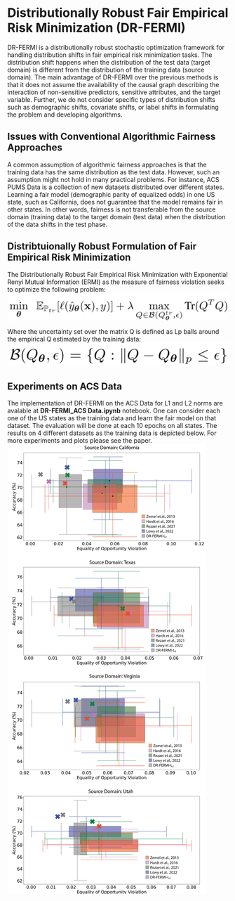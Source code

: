 # Distributionally Robust Fair Empirical Risk Minimization (DR-FERMI)
DR-FERMI is a distributionally robust stochastic optimization framework for handling distribution shifts in fair empirical risk minimization tasks. The distribution shift happens when the distribution of the test data (target domain) is different from the distribution of the training data (source domain). The main advantage of DR-FERMI over the previous methods is that it does not assume the availability of the causal graph describing the interaction of non-sensitive predictors, sensitive attributes, and the target variable. Further, we do not consider specific types of distribution shifts such as demographic shifts, covariate shifts, or label shifts in formulating the problem and developing algorithms.

## Issues with Conventional Algorithmic Fairness Approaches 
A common assumption of algorithmic fairness approaches is that the training data has the same distribution as the test data. However, such an assumption might not hold in many practical problems. For instance, ACS PUMS Data is a collection of new datasets distributed over different states. Learning a fair model (demographic parity of equalized odds) in one US state, such as California, does not guarantee that the model remains fair in other states. In other words, fairness is not transferable from the source domain (training data) to the target domain (test data) when the distribution of the data shifts in the test phase. 

## Distribtuionally Robust Formulation of Fair Empirical Risk Minimization
The Distributionally Robust Fair Empirical Risk Minimization with Exponential Renyi Mutual Information (ERMI) as the measure of fairness violation seeks to optimize the following problem:
![alt text](https://github.com/optimization-for-data-driven-science/DR-FERMI/blob/main/DR_FERMI.png)

Where the uncertainty set over the matrix Q is defined as Lp balls around the empirical Q estimated by the training data:
![alt text](https://github.com/optimization-for-data-driven-science/DR-FERMI/blob/main/USet.png)

## Experiments on ACS Data
The implementation of DR-FERMI on the ACS Data for L1 and L2 norms are avalable at **DR-FERMI_ACS Data.ipynb** notebook. One can consider each one of the US states as the training data and learn the fair model on that dataset. The evaluation will be done at each 10 epochs on all states. The results on 4 different datasets as the training data is depicted below. For more experiments and plots please see the paper.
![alt text](https://github.com/optimization-for-data-driven-science/DR-FERMI/blob/main/States.png)
